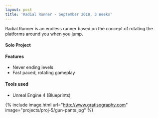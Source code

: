 ```yaml
---
layout: post
title: 'Radial Runner - September 2018, 3 Weeks'
---
```


Radial Runner is an endless runner based on the concept of rotating the platforms around you when you jump.

#### Solo Project

#### Features
* Never ending levels
* Fast paced, rotating gameplay

#### Tools used
* Unreal Engine 4 (Blueprints)

{% include image.html url="http://www.gratisography.com" image="projects/proj-5/gun-pants.jpg" %}
